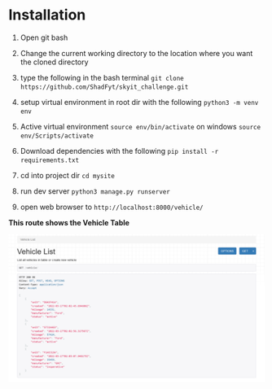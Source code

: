 # Installation

1. Open git bash
2. Change the current working directory to the location where you want the cloned directory
3. type the following in the bash terminal
   `git clone https://github.com/ShadFyt/skyit_challenge.git`

4. setup virtual environment in root dir with the following
   `python3 -m venv env`

5. Active virtual environment
   `source env/bin/activate`
   on windows `source env/Scripts/activate`

6. Download dependencies with the following
   `pip install -r requirements.txt`

7. cd into project dir
   `cd mysite`

8. run dev server
   `python3 manage.py runserver`

9. open web browser to `http://localhost:8000/vehicle/`

**This route shows the Vehicle Table**

![vehicle list](./images/vehicle.png.png)
